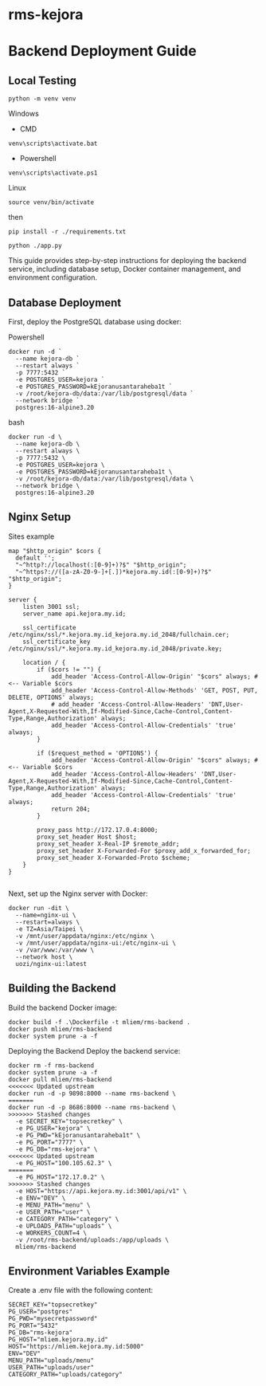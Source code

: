# rms-kejora
 
# Backend Deployment Guide

## Local Testing

```
python -m venv venv
```

Windows

  

  

  

- CMD

  

  

```venv\scripts\activate.bat```

  

  

- Powershell

  

  

```venv\scripts\activate.ps1```

  

  

  

Linux

  

  

  

```
source venv/bin/activate
```

then

  

  

```
pip install -r ./requirements.txt

python ./app.py
```

This guide provides step-by-step instructions for deploying the backend service, including database setup, Docker container management, and environment configuration.

## Database Deployment

First, deploy the PostgreSQL database using docker:

Powershell
```
docker run -d `
  --name kejora-db `
  --restart always `
  -p 7777:5432 `
  -e POSTGRES_USER=kejora `
  -e POSTGRES_PASSWORD=kEjoranusantaraheba1t `
  -v /root/kejora-db/data:/var/lib/postgresql/data `
  --network bridge `
  postgres:16-alpine3.20
```
bash
```
docker run -d \
  --name kejora-db \
  --restart always \
  -p 7777:5432 \
  -e POSTGRES_USER=kejora \
  -e POSTGRES_PASSWORD=kEjoranusantaraheba1t \
  -v /root/kejora-db/data:/var/lib/postgresql/data \
  --network bridge \
  postgres:16-alpine3.20
```

## Nginx Setup
Sites example
```
map "$http_origin" $cors {
  default '';
  "~^http?://localhost(:[0-9]+)?$" "$http_origin";
  "~^https?://([a-zA-Z0-9-]+[.])*kejora.my.id(:[0-9]+)?$" "$http_origin";
}

server {
    listen 3001 ssl;
    server_name api.kejora.my.id;
    
    ssl_certificate /etc/nginx/ssl/*.kejora.my.id_kejora.my.id_2048/fullchain.cer;
    ssl_certificate_key /etc/nginx/ssl/*.kejora.my.id_kejora.my.id_2048/private.key;
    
    location / {
        if ($cors != "") {
            add_header 'Access-Control-Allow-Origin' "$cors" always; # <-- Variable $cors
            add_header 'Access-Control-Allow-Methods' 'GET, POST, PUT, DELETE, OPTIONS' always;
            # add_header 'Access-Control-Allow-Headers' 'DNT,User-Agent,X-Requested-With,If-Modified-Since,Cache-Control,Content-Type,Range,Authorization' always;
            add_header 'Access-Control-Allow-Credentials' 'true' always;
        }
        
        if ($request_method = 'OPTIONS') {
            add_header 'Access-Control-Allow-Origin' "$cors" always; # <-- Variable $cors
            add_header 'Access-Control-Allow-Headers' 'DNT,User-Agent,X-Requested-With,If-Modified-Since,Cache-Control,Content-Type,Range,Authorization' always;
            add_header 'Access-Control-Allow-Credentials' 'true' always;
            return 204;
        }
        
        proxy_pass http://172.17.0.4:8000;
        proxy_set_header Host $host;
        proxy_set_header X-Real-IP $remote_addr;
        proxy_set_header X-Forwarded-For $proxy_add_x_forwarded_for;
        proxy_set_header X-Forwarded-Proto $scheme;
    }   
}


```
Next, set up the Nginx server with Docker:
```
docker run -dit \
  --name=nginx-ui \
  --restart=always \
  -e TZ=Asia/Taipei \
  -v /mnt/user/appdata/nginx:/etc/nginx \
  -v /mnt/user/appdata/nginx-ui:/etc/nginx-ui \
  -v /var/www:/var/www \
  --network host \
  uozi/nginx-ui:latest
```
## Building the Backend
Build the backend Docker image:

```
docker build -f .\Dockerfile -t mliem/rms-backend .
docker push mliem/rms-backend
docker system prune -a -f
```
Deploying the Backend
Deploy the backend service:
```
docker rm -f rms-backend
docker system prune -a -f
docker pull mliem/rms-backend
<<<<<<< Updated upstream
docker run -d -p 9898:8000 --name rms-backend \
=======
docker run -d -p 8686:8000 --name rms-backend \
>>>>>>> Stashed changes
  -e SECRET_KEY="topsecretkey" \
  -e PG_USER="kejora" \
  -e PG_PWD="kEjoranusantaraheba1t" \
  -e PG_PORT="7777" \
  -e PG_DB="rms-kejora" \
<<<<<<< Updated upstream
  -e PG_HOST="100.105.62.3" \
=======
  -e PG_HOST="172.17.0.2" \
>>>>>>> Stashed changes
  -e HOST="https://api.kejora.my.id:3001/api/v1" \
  -e ENV="DEV" \
  -e MENU_PATH="menu" \
  -e USER_PATH="user" \
  -e CATEGORY_PATH="category" \
  -e UPLOADS_PATH="uploads" \
  -e WORKERS_COUNT=4 \
  -v /root/rms-backend/uploads:/app/uploads \
  mliem/rms-backend
```

## Environment Variables Example
Create a .env file with the following content:
```
SECRET_KEY="topsecretkey"
PG_USER="postgres"
PG_PWD="mysecretpassword"
PG_PORT="5432"
PG_DB="rms-kejora"
PG_HOST="mliem.kejora.my.id"
HOST="https://mliem.kejora.my.id:5000"
ENV="DEV"
MENU_PATH="uploads/menu"
USER_PATH="uploads/user"
CATEGORY_PATH="uploads/category"
```